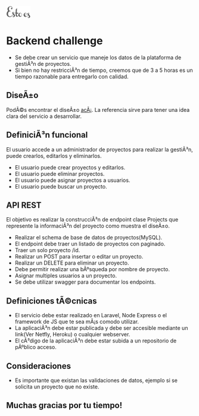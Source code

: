 ![Estoes](assets/images/logo.png "Esto es Agencia Digital")
# Backend challenge
* Se debe crear un servicio que maneje los datos de la plataforma de gestiÃ³n de proyectos.
* Si bien no hay restricciÃ³n de tiempo, creemos que de 3 a 5 horas es un tiempo razonable para entregarlo con calidad.

## DiseÃ±o
PodÃ©s encontrar el diseÃ±o [acÃ¡](https://www.figma.com/file/YLDHikbDgfsZbVdEbO0H6U/Full-Stack-Test-1?node-id=1%3A1701). La referencia sirve para tener una idea clara del servicio a desarrollar.

## DefiniciÃ³n funcional
El usuario accede a un administrador de proyectos para realizar la gestiÃ³n, puede crearlos, editarlos y eliminarlos.

* El usuario puede crear proyectos y editarlos.
* El usuario puede eliminar proyectos.
* El usuario puede asignar proyectos a usuarios.
* El usuario puede buscar un proyecto.

## API REST
El objetivo es realizar la construcciÃ³n de endpoint clase Projects que represente la informaciÃ³n del proyecto como muestra el diseÃ±o.

* Realizar el schema de base de datos de proyectos(MySQL).
* El endpoint debe traer un listado de proyectos con paginado.
* Traer un solo proyecto /id.
* Realizar un POST para insertar o editar un proyecto.
* Realizar un DELETE para eliminar un proyecto.
* Debe permitir realizar una bÃºsqueda por nombre de proyecto.
* Asignar multiples usuarios a un proyecto.
* Se debe utilizar swagger para documentar los endpoints.

## Definiciones tÃ©cnicas
* El servicio debe estar realizado en Laravel, Node Express o el framework de JS que te sea mÃ¡s comodo utilizar.
* La aplicaciÃ³n debe estar publicada y debe ser accesible mediante un link(Ver Netfly, Heroku) o cualquier webserver.
* El cÃ³digo de la aplicaciÃ³n debe estar subida a un repositorio de pÃºblico acceso.

## Consideraciones
* Es importante que existan las validaciones de datos, ejemplo si se solicita un proyecto que no existe.

## Muchas gracias por tu tiempo!